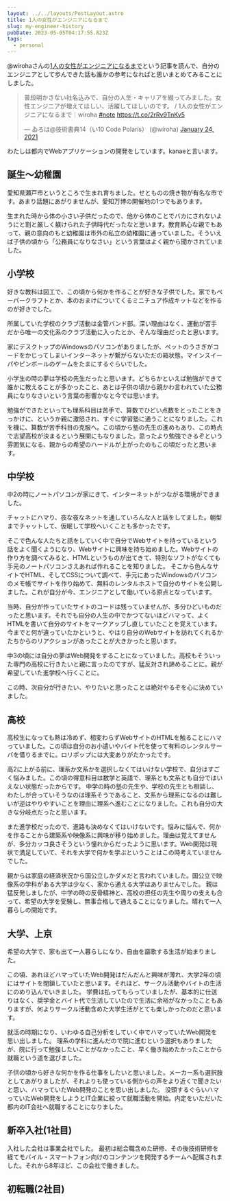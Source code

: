 ```yaml
---
layout: ../../layouts/PostLayout.astro
title: 1人の女性がエンジニアになるまで
slug: my-engineer-history
pubDate: 2023-05-05T04:17:55.823Z
tags:
  - personal
---
```

@wirohaさんの[1人の女性がエンジニアになるまで](https://note.com/wiroha/n/n72cd1ad2d168)という記事を読んで、自分のエンジニアとして歩んできた話も誰かの参考になればと思いまとめてみることにしました。

<blockquote class="twitter-tweet"><p lang="ja" dir="ltr">普段明かさない社名込みで、自分の人生・キャリアを綴ってみました。女性エンジニアが増えてほしい、活躍してほしいのです。 / 1人の女性がエンジニアになるまで｜wiroha <a href="https://twitter.com/hashtag/note?src=hash&amp;ref_src=twsrc%5Etfw">#note</a> <a href="https://t.co/2rRv9TnKv5">https://t.co/2rRv9TnKv5</a></p>&mdash; ゐろは@技術書典14（い10 Code Polaris） (@wiroha) <a href="https://twitter.com/wiroha/status/1353321384324161537?ref_src=twsrc%5Etfw">January 24, 2021</a></blockquote> <script async src="https://platform.twitter.com/widgets.js" charset="utf-8"></script>

わたしは都内でWebアプリケーションの開発をしています。kanaeと言います。

## 誕生〜幼稚園
愛知県瀬戸市というところで生まれ育ちました。せとものの焼き物が有名な市です。あまり話題にあがりませんが、愛知万博の開催地の1つでもあります。

生まれた時から体の小さい子供だったので、他から体のことでバカにされないようにと割と厳しく躾けられた子供時代だったなと思います。教育熱心な親でもあって、親の意向のもと幼稚園は市外の私立の幼稚園に通っていました。そういえば子供の頃から「公務員になりなさい」という言葉はよく親から聞かされていました。

## 小学校
好きな教科は図工で、この頃から何かを作ることが好きな子供でした。家でもペーパークラフトとか、本のおまけについてくるミニチュア作成キットなどを作るのが好きでした。

所属していた学校のクラブ活動は金管バンド部。深い理由はなく、運動が苦手だから唯一の文化系のクラブ活動に入ったとか、そんな理由だったと思います。

家にデスクトップのWindowsのパソコンがありましたが、ペットのうさぎがコードをかじってしまいインターネットが繋がらないただの箱状態。マインスイーパやピンボールのゲームをたまにするぐらいでした。

小学生の時の夢は学校の先生だったと思います。どちらかといえば勉強ができて誰かに教えることが多かったこと、あとは子供の頃から親かわ言われていた公務員になりなさいという言葉の影響かなと今では思います。

勉強ができたといっても理系科目は苦手で、算数でひどい点数をとったことをきっかけに、というか親に激怒され、すぐに学習塾に通うことになりました。これを機に、算数が苦手科目の克服へ。この頃から塾の先生の進めもあり、この時点で志望高校が決まるという展開にもなりました。思ったより勉強できるぞという雰囲気になる、親からの希望のハードルが上がったのもこの頃だったと思います。

## 中学校
中2の時にノートパソコンが家にきて、インターネットがつながる環境ができました。

チャットにハマり、夜な夜なネットを通していろんな人と話をしてました。朝型までチャットして、仮眠して学校へいくことも多かったです。

そこで色んな人たちと話をしていく中で自分でWebサイトを持っているという話をよく聞くようになり、Webサイトに興味を持ち始めました。Webサイトの作り方を調べてみると、HTMLというものが出てきて、特別なソフトがなくても手元のノートパソコンさえあれば作れることを知りました。
そこから色んなサイトでHTML、そしてCSSについて調べて、手元にあったWindowsのパソコンのメモ帳でサイトを作り始めて、無料のレンタルホストで自分のサイトを公開しました。これが自分が今、エンジニアとして働いている原点となっています。

当時、自分が作っていたサイトのコードは残っていませんが、多分ひどいものだったと思います。それでも自分の人生の中でかつてないほどハマって、よくHTMLを書いて自分のサイトをマークアップし直していたことを覚えています。今までと何が違っていたかというと、やはり自分のWebサイトを訪れてくれるかたちからのリアクションがあったことが大きかったと思います。

中3の頃には自分の夢はWeb開発をすることになっていました。高校もそういった専門の高校に行きたいと親に言ったのですが、猛反対され諦めることに。親が希望していた進学校へ行くことに。

この時、次自分が行きたい、やりたいと思ったことは絶対やるぞを心に決めていました。

## 高校
高校生になっても熱は冷めず、相変わらずWebサイトのHTMLを触ることにハマっていました。この頃は自分のお小遣いやバイト代を使って有料のレンタルサーバを借りるまでに。ロリポップには大変ありがたかったです。

高2に上がる前に、理系か文系かを選択しなくてはいけない学校で、自分はすごく悩みました。この頃の得意科目は数学と英語で、理系とも文系とも自分ではいえない状態だったからです。
中学の時の塾の先生や、学校の先生とも相談し、わたしが合っていそうなのは理系そうであること、文系から理系になるのは難しいが逆はやりやすいことを理由に理系へ進むことになりました。これも自分の大きな分岐点だったと思います。

また進学校だったので、進路も決めなくてはいけないです。悩みに悩んで、何かを作ることから建築系や映像系に興味が移り始めました。理由は覚えてませんが、多分カッコ良さそうという憧れからだったように思います。Web開発は現状で満足していて、それを大学で何かを学ぶということはこの時考えていませんでした。

親からは家庭の経済状況から国公立しかダメだと言われていました。国公立で映像系の学科がある大学は少なく、家から通える大学はありませんでした。
親は猛反発しましたが、中学の時の反骨精神と、高校の担任の先生や周りの支えも合って、希望の大学を受験し、無事合格して通えることになりました。晴れて一人暮らしの開始です。

## 大学、上京
希望の大学で、家も出て一人暮らしになり、自由を謳歌する生活が始まりました。

この頃、あれほどハマっていたWeb開発はだんだんと興味が薄れ、大学2年の頃にはサイトを閉鎖していたと思います。それほど、サークル活動やバイトの生活にのめり込んでいきました。
学費は払ってもらっていましたが、基本的に仕送りはなく、奨学金とバイト代で生活していたので生活に余裕がなかったこともありますが、何よりサークル活動含めた大学生活がとても楽しかったのだと思います。

就活の時期になり、いわゆる自己分析をしていく中でハマっていたWeb開発を思い出しました。
理系の学科に進んだので院に進むという選択もありましたが、院に行って勉強したいことがなかったこと、早く働き始めたかったことから就職という道を選びました。

子供の頃から好きな何かを作る仕事をしたいと思いました。メーカー系も選択肢としてあがりましたが、それよりも使っている側からの声をより近くで聞きたいと思い、ハマっていたWeb開発のことを思い出しました。
没頭するぐらいハマっていたWeb開発をしようとIT企業に絞って就職活動を開始。内定をいただいた都内のIT会社へ就職することになりました。

## 新卒入社(1社目)
入社した会社は事業会社でした。
最初は総合職含めた研修、その後技術研修を経てモバイル・スマートフォン向けのコンテンツを開発するチームへ配属されました。それから8年ほど、この会社で働きました。

## 初転職(2社目)